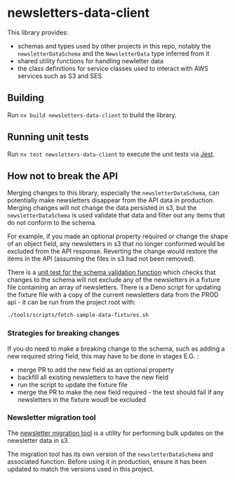 # newsletters-data-client

This library provides:

-   schemas and types used by other projects in this repo, notably the `newsletterDataSchema` and the `NewsletterData` type inferred from it
-   shared utility functions for handling newletter data
-   the class definitions for service classes used to interact with AWS services such as S3 and SES

## Building

Run `nx build newsletters-data-client` to build the library.

## Running unit tests

Run `nx test newsletters-data-client` to execute the unit tests via [Jest](https://jestjs.io).

## How not to break the API

Merging changes to this library, especially the `newsletterDataSchema`, can potentially make newsletters disappear from the API data in production. Merging changes will not change the data persisted in s3, but the `newsletterDataSchema` is used validate that data and filter out any items that do not conform to the schema.

For example, if you made an optional property required or change the shape of an object field, any newsletters in s3 that no longer conformed would be excluded from the API response. Reverting the change would restore the items in the API (assuming the files in s3 had not been removed).

There is a [unit test for the schema validation function](libs/newsletters-data-client/src/lib/schemas/newsletter-data-type.spec.ts) which checks that changes to the schema will not exclude any of the newsletters in a fixture file containing an array of newsletters. There is a Deno script for updating the fixture file with a copy of the current newsletters data from the PROD api - it can be run from the project root with:

```bash
./tools/scripts/fetch-sample-data-fixtures.sh
```

### Strategies for breaking changes

If you do need to make a breaking change to the schema, such as adding a new required string field, this may have to be done in stages E.G. :

-   merge PR to add the new field as an optional property
-   backfill all existing newsletters to have the new field
-   run the script to update the fixture file
-   merge the PR to make the new field required - the test should fail if any newsletters in the fixture woudl be excluded

### Newsletter migration tool

The [newsletter migration tool](https://github.com/guardian/newsletters-migration-tool) is a utility for performing bulk updates on the newsletter data in s3.

The migration tool has its own version of the `newsletterDataSchema` and associated function. Before using it in production, ensure it has been updated to match the versions used in this project.
